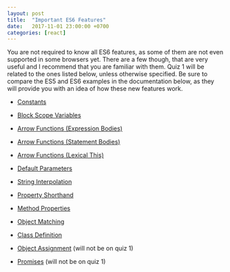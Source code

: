 ```yaml
---
layout: post
title:  "Important ES6 Features"
date:   2017-11-01 23:00:00 +0700
categories: [react]
---
```


You are not required to know all ES6 features, as some of them are not even supported
in some browsers yet. There are a few though, that are very useful and I recommend that you are familiar with them. Quiz 1 will be related to the ones listed below, unless otherwise specified.
Be sure to compare the ES5 and ES6 examples in the documentation below, as they will provide you with an idea of how these new features work.

- [Constants](http://es6-features.org/#Constants)

- [Block Scope Variables](http://es6-features.org/#BlockScopedVariables)

- [Arrow Functions (Expression Bodies)](http://es6-features.org/#ExpressionBodies)

- [Arrow Functions (Statement Bodies)](http://es6-features.org/#StatementBodies)

- [Arrow Functions (Lexical This)](http://es6-features.org/#Lexicalthis)

- [Default Parameters](http://es6-features.org/#DefaultParameterValues)

- [String Interpolation](http://es6-features.org/#StringInterpolation)

- [Property Shorthand](http://es6-features.org/#PropertyShorthand)

- [Method Properties](http://es6-features.org/#MethodProperties)

- [Object Matching](http://es6-features.org/#ObjectMatchingShorthandNotation)

- [Class Definition](http://es6-features.org/#ClassDefinition)

- [Object Assignment](http://es6-features.org/#ObjectPropertyAssignment) (will not be on quiz 1)

- [Promises](http://es6-features.org/#PromiseUsage) (will not be on quiz 1)
